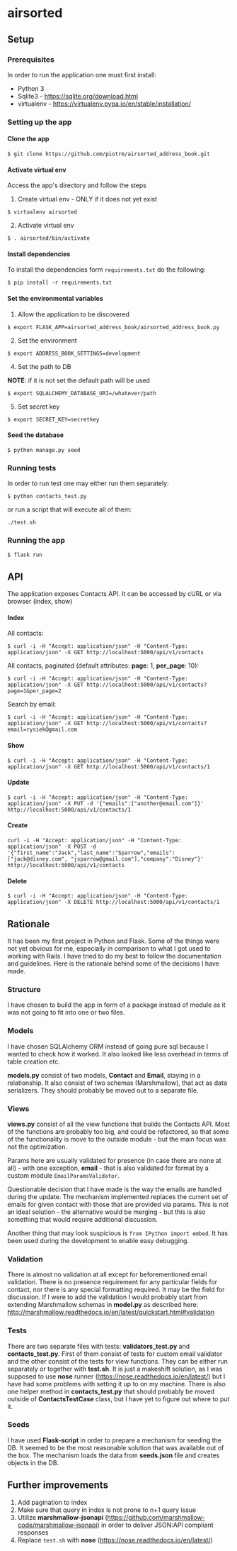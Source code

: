 # airsorted

## Setup
### Prerequisites
In order to run the application one must first install:
* Python 3
* Sqlite3 - https://sqlite.org/download.html
* virtualenv - https://virtualenv.pypa.io/en/stable/installation/

### Setting up the app
#### Clone the app
```
$ git clone https://github.com/piotrm/airsorted_address_book.git
```
#### Activate virtual env
Access the app's directory and follow the steps

1. Create virtual env - ONLY if it does not yet exist
```
$ virtualenv airsorted
```
2. Activate virtual env
```
$ . airsorted/bin/activate
```

#### Install dependencies
To install the dependencies form `requirements.txt` do the following:
```
$ pip install -r requirements.txt
```

#### Set the environmental variables
1. Allow the application to be discovered
```
$ export FLASK_APP=airsorted_address_book/airsorted_address_book.py
```
2. Set the environment
```
$ export ADDRESS_BOOK_SETTINGS=development
```
4. Set the path to DB

__NOTE__: if it is not set the default path will be used
```
$ export SQLALCHEMY_DATABASE_URI=/whatever/path
```

5. Set secret key
```
$ export SECRET_KEY=secretkey
```

#### Seed the database
```
$ python manage.py seed
```

### Running tests
In order to run test one may either run them separately:
```
$ python contacts_test.py
```
or run a script that will execute all of them:
```
./test.sh
```

### Running the app
```
$ flask run
```

## API
The application exposes Contacts API. It can be accessed by cURL or via browser (index, show)

#### Index
All contacts:
```
$ curl -i -H "Accept: application/json" -H "Content-Type: application/json" -X GET http://localhost:5000/api/v1/contacts
```
All contacts, paginated (default attributes: __page__: 1, __per_page__: 10):
```
$ curl -i -H "Accept: application/json" -H "Content-Type: application/json" -X GET http://localhost:5000/api/v1/contacts?page=1&per_page=2
```
Search by email:
```
$ curl -i -H "Accept: application/json" -H "Content-Type: application/json" -X GET http://localhost:5000/api/v1/contacts?email=rysiek@gmail.com
```

#### Show
```
$ curl -i -H "Accept: application/json" -H "Content-Type: application/json" -X GET http://localhost:5000/api/v1/contacts/1
```

#### Update
```
$ curl -i -H "Accept: application/json" -H "Content-Type: application/json" -X PUT -d '{"emails":["another@email.com"]}' http://localhost:5000/api/v1/contacts/1
```
#### Create
```
curl -i -H "Accept: application/json" -H "Content-Type: application/json" -X POST -d '{"first_name":"Jack","last_name":"Sparrow","emails":["jack@disney.com", "jsparrow@gmail.com"],"company":"Disney"}' http://localhost:5000/api/v1/contacts
```
#### Delete
```
$ curl -i -H "Accept: application/json" -H "Content-Type: application/json" -X DELETE http://localhost:5000/api/v1/contacts/1
```

## Rationale
It has been my first project in Python and Flask. Some of the things were not yet obvious for me, especially in comparison to what I got used to working with Rails. I have tried to do my best to follow the documentation and guidelines. Here is the rationale behind some of the decisions I have made.

### Structure
I have chosen to build the app in form of a package instead of module as it was not going to fit into one or two files.

### Models
I have chosen SQLAlchemy ORM instead of going pure sql because I wanted to check how it worked. It also looked like less overhead in terms of table creation etc.

__models.py__ consist of two models, __Contact__ and __Email__, staying in a relationship. It also consist of two schemas (Marshmallow), that act as data serializers. They should probably be moved out to a separate file.

### Views
__views.py__ consist of all the view functions that builds the Contacts API. Most of the functions are probably too big, and could be refactored, so that some of the functionality is move to the outside module - but the main focus was not the optimization.

Params here are usually validated for presence (in case there are none at all) - with one exception, __email__ - that is also validated for format by a custom module `EmailParamsValidator`.

Questionable decision that I have made is the way the emails are handled during the update. The mechanism implemented replaces the current set of emails for given contact with those that are provided via params. This is not an ideal solution - the alternative would be merging - but this is also something that would require additional discussion.

Another thing that may look suspicious is `from IPython import embed`. It has been used during the development to enable easy debugging.

### Validation
There is almost no validation at all except for beforementioned email validation. There is no presence requirement for any particular fields for contact, nor there is any special formatting required. It may be the field for discussion. If I were to add the validation I would probably start from extending Marshmallow schemas in __model.py__ as described here: http://marshmallow.readthedocs.io/en/latest/quickstart.html#validation

### Tests
There are two separate files with tests: __validators_test.py__ and __contacts_test.py__. First of them consist of tests for custom email validator and the other consist of the tests for view functions. They can be either run separately or together with __test.sh__. It is just a makeshift solution, as I was supposed to use __nose__ runner (https://nose.readthedocs.io/en/latest/) but I have had some problems with setting it up to on my machine. There is also one helper method in __contacts_test.py__ that should probably be moved outside of __ContactsTestCase__ class, but I have yet to figure out where to put it.

### Seeds
I have used __Flask-script__ in order to prepare a mechanism for seeding the DB. It seemed to be the most reasonable solution that was available out of the box. The mechanism loads the data from __seeds.json__ file and creates objects in the DB.

## Further improvements
1. Add pagination to index
2. Make sure that query in index is not prone to n+1 query issue
3. Utilize __marshmallow-jsonapi__ (https://github.com/marshmallow-code/marshmallow-jsonapi) in order to deliver JSON:API compliant responses
4. Replace `test.sh` with __nose__ (https://nose.readthedocs.io/en/latest/)
